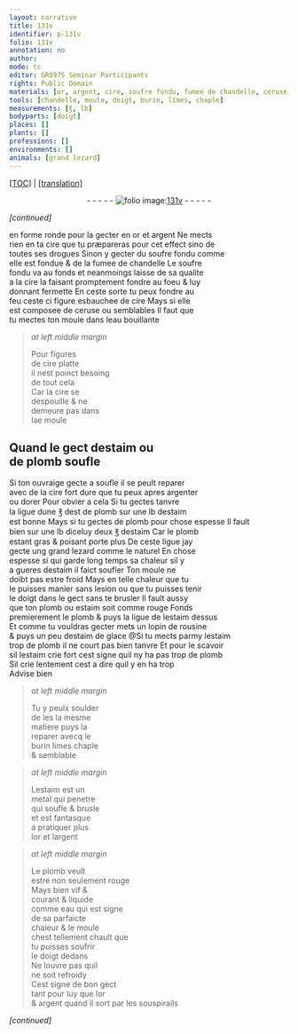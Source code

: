 ```yaml
---
layout: narrative
title: 131v
identifier: p-131v
folio: 131v
annotation: no
author:
mode: tc
editor: GR8975 Seminar Participants
rights: Public Domain
materials: [or, argent, cire, soufre fondu, fumee de chandelle, ceruse, eau bouillante, estaim, plomb, argenter, dorer, rousine, estaim de glace, soulder, metal, eau]
tools: [chandelle, moule, doigt, burin, limes, chaple]
measurements: [℥, lb]
bodyparts: [doigt]
places: []
plants: []
professions: []
environments: []
animals: [grand lezard]
---
```


 <p><a href="{{ site.baseurl }}/diplomatic/">[TOC]</a> | <a href="{{ site.baseurl }}/texts/p-131v_tl/" target="_blank">[translation]</a></p><div class="folio" align="center">- - - - - <a href="http://gallica.bnf.fr/ark:/12148/btv1b10500001g/f268.item.r=" target="_blank"><img src="https://cu-mkp.github.io/2017-workshop-edition/assets/photo-icon.png" alt="folio image: " style="display:inline-block; margin-bottom:-3px;"/>131v</a> - - - - - </div>  
 
*[continued]*
  
en forme ronde pour la gecter en <span class="m">or</span> et <span class="m">argent</span> Ne mects<br/> rien en ta <span class="m">cire</span> que tu præpareras pour cet effect <span class="del">sino</span> de<br/> toutes ses drogues Sinon y gecter du <span class="m">soufre fondu</span> co<span class="exp">mm</span>e<br/> elle est fondue & de la <span class="m">fumee de <span class="tl">chandelle</span></span> Le <span class="m">soufre<br/> fondu</span> va au fonds et neanmoings laisse de sa qualite<br/> a la <span class="m">cire</span> la faisant promptem<span class="exp">ent</span> fondre au foeu & luy<br/> donna<span class="exp">n</span>t fermette En ceste sorte tu peux fondre au<br/> feu ceste <span class="del">ci</span> figure esbauchee de <span class="m">cire</span> Mays si elle<br/> est composee de <span class="m">ceruse</span> ou semblables Il faut que<br/> tu mectes ton <span class="tl">moule</span> dans l<span class="m">eau bouillante</span>
 
> *at left middle margin*
> 
> 
>   Pour figures<br/> de <span class="m">cire</span> platte<br/> il nest poinct besoing<br/> de tout cela<br/> Car la <span class="m">cire</span> se<br/> despouille & ne<br/> demeure pas dans<br/> l<span class="del">a</span>e <span class="tl">moule</span>
 
 
  

## Quand le gect d<span class="m">estaim</span> ou<br/> de <span class="m">plomb</span> soufle

 
Si ton ouvraige gecte a soufle il se peult reparer<br/> avec de la <span class="m">cire</span> fort dure que tu peux apres <span class="m">argenter</span><br/> ou <span class="m">dorer</span> Pour obvier a cela Si tu gectes tanvre<br/> la ligue dune <span class="ms">℥</span> <span class="del">dest</span> de <span class="m">plomb</span> sur une <span class="ms">lb</span> d<span class="m">estaim</span><br/> est bonne Mays si tu gectes de <span class="m">plomb</span> <span class="add">pour chose espesse</span> Il fault<br/> bien sur une <span class="ms">lb</span> diceluy deux <span class="ms">℥</span> d<span class="m">estaim</span> Car le <span class="m">plomb</span><br/> estant gras & poisant porte plus De ceste ligue jay<br/> gecte ung <span class="al">grand lezard</span> co<span class="exp">mm</span>e le naturel En chose<br/> espesse <span class="del">si</span> qui garde long temps sa chaleur sil y<br/> a gueres d<span class="m">estaim</span> il faict soufler Ton <span class="tl">moule</span> ne<br/> doibt pas estre froid Mays <span class="sn">en telle chaleur que tu<br/> le puisses manier sans lesion ou que tu puisses tenir<br/> le <span class="tl"><span class="bp">doigt</span></span> dans le gect sans te brusler</span> Il fault aussy<br/> que ton <span class="m">plomb</span> ou <span class="m">estaim</span> soit comme rouge Fonds<br/> premierem<span class="exp">ent</span> le <span class="m">plomb</span> & puys la ligue de l<span class="m">estaim</span> dessus<br/> Et co<span class="exp">mm</span>e tu vouldras gecter mets un lopin de <span class="m">rousine</span><br/> & puys un peu d<span class="m">estaim de glace</span> @Si tu mects parmy l<span class="m">estaim</span><br/> trop de <span class="m">plomb</span> il ne court pas bien tanvre Et pour <span class="add">le</span> scavoir<br/> si<span class="del">l</span> l<span class="m">estaim</span> crie fort cest signe quil ny ha pas trop de <span class="m">plomb</span><br/> Sil crie lentem<span class="exp">ent</span> cest a dire quil y en ha trop<br/> Advise bien
 
> *at left middle margin*
> 
> 
>   Tu y peulx <span class="m">soulder</span><br/> de <span class="del">les</span> la mesme<br/> matiere puys la<br/> reparer avecq le<br/> <span class="tl">burin</span> <span class="tl">limes</span> <span class="tl">chaple</span><br/> & semblable
 
> *at left middle margin*
> 
> 
>   L<span class="m">estaim</span> est un<br/> <span class="m">metal</span> qui penetre<br/> qui soufle & brusle<br/> et est fantasque<br/> a pratiquer plus<br/> l<span class="m">or</span> et l<span class="m">argent</span>
 
> *at left middle margin*
> 
> 
>   Le <span class="m">plomb</span> veult<br/> estre non seulem<span class="exp">ent</span> rouge<br/> Mays bien vif &<br/> courant & liquide<br/> co<span class="exp">mm</span>e <span class="m">eau</span> qui est signe<br/> de sa parfaicte<br/> chaleur & le <span class="tl">moule</span><br/> <span class="del">ch</span>est <span class="sn">tellem<span class="exp">ent</span> chault que<br/></span> tu puisses soufrir<br/> <span class="sn">le <span class="tl"><span class="bp">doigt</span></span> dedans</span><br/> Ne louvre pas quil<br/> ne soit refroidy<br/> Cest signe de bon gect<br/> tant pour luy que l<span class="m">or</span><br/> & <span class="m">argent</span> quand il sort par les souspirails
 
*[continued]*
 
 